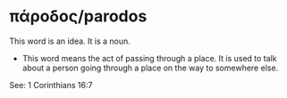 # πάροδος/parodos
This word is an idea. It is a noun.
* This word means the act of passing through a place. It is used to talk about a person going through a place on the way to somewhere else.

See: 1 Corinthians 16:7
